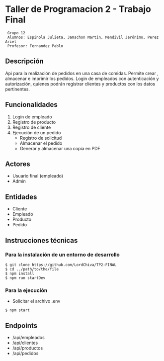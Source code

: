 # Taller de Programacion 2 - Trabajo Final 
     Grupo 12
     Alumnos: Espinola Julieta, Jamschon Martin, Mendivil Jerónimo, Perez Ariel
     Profesor: Fernandez Pablo

## Descripción
Api para la realización de pedidos en una casa de comidas. 
Permite crear , almacenar e imprimir los pedidos. 
Login de empleados con autenticación y autorización, quienes podrán registrar clientes y productos con los datos pertinentes.

## Funcionalidades 
1. Login de empleado
2. Registro de producto
3. Registro de cliente
4. Ejecución de un pedido
    - Registro de solicitud 
    - Almacenar el pedido
    - Generar y almacenar una copia en PDF
## Actores 
- Usuario final (empleado)
- Admin

## Entidades
- Cliente
- Empleado
- Producto
- Pedido

## Instrucciones técnicas

### Para la instalación de un entorno de desarrollo
```
$ git clone https://github.com/LordChiva/TP2-FINAL
$ cd ../path/to/the/file
$ npm install
$ npm run startDev
```

### Para la ejecución
- Solicitar el archivo .env
```
$ npm start
```
    
## Endpoints
- /api/empleados
- /api/clientes
- /api/productos
- /api/pedidos
